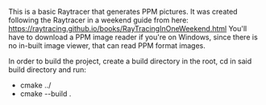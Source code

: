 This is a basic Raytracer that generates PPM pictures.
It was created following the Raytracer in a weekend guide from here: https://raytracing.github.io/books/RayTracingInOneWeekend.html
You'll have to download a PPM image reader if you're on Windows, since there is no in-built image viewer, that can read PPM format images.

In order to build the project, create a build directory in the root, cd in said build directory and run:
- cmake ../
- cmake --build .

